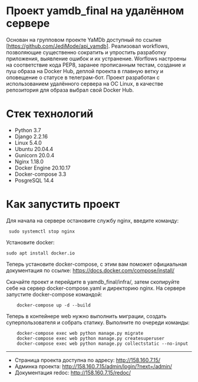 # Проект yamdb_final на удалённом сервере
Основан на групповом проекте YaMDb доступный по ссылке [https://github.com/JediMode/api_yamdb].
Реализовал workflows, позволяющие существенно сократить и упростить разработку приложения, выявление ошибок и их устранение. Worflows настроены на соответствие кода PEP8, заранее прописанным тестам, создание и пуш образа на Docker Hub, деплой проекта в главную ветку и оповещение о статусе в телеграм-бот.
Проект разработан с использованием удалённого сервера на ОС Linux, в качестве репозитория для образа выбрал свой Docker Hub.

# Стек технологий
- Python 3.7
- Django 2.2.16
- Linux 5.4.0
- Ubuntu 20.04.4
- Gunicorn 20.0.4
- Nginx 1.18.0
- Docker Engine 20.10.17
- Docker-compose 3.3
- PosgreSQL 14.4

# Как запустить проект
Для начала на сервере остановите службу nginx, введите команду:
```
 sudo systemctl stop nginx
```
Установите docker:
```
sudo apt install docker.io
```
Теперь установите docker-compose, c этим вам поможет официальная документация по ссылке:
https://docs.docker.com/compose/install/

Скачайте проект и перейдите в yamdb_final/infra/, затем скопируйте себе на сервер docker-compose.yaml и директорию nginx. На сервере запустите docker-compose командой:
```
    docker-compose up -d --build
```
Теперь в контейнере web нужно выполнить миграции, создать суперпользователя и собрать статику. Выполните по очереди команды:
```
    docker-compose exec web python manage.py migrate
    docker-compose exec web python manage.py createsuperuser
    docker-compose exec web python manage.py collectstatic --no-input
``` 
---
- Страница проекта доступна по адресу: http://158.160.7.15/
- Админка проекта: http://158.160.7.15/admin/login/?next=/admin/
- Документация redoc: http://158.160.7.15/redoc/
